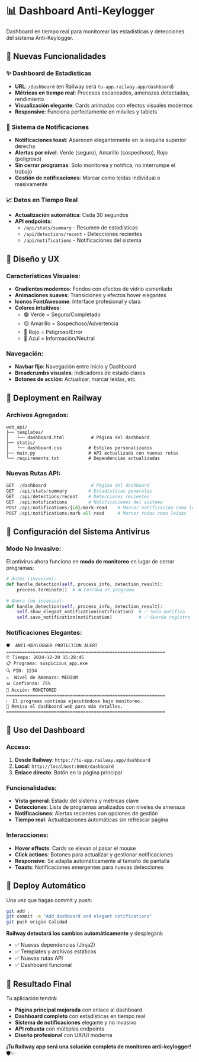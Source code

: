 # 📊 Dashboard Anti-Keylogger

Dashboard en tiempo real para monitorear las estadísticas y detecciones del sistema Anti-Keylogger.

## 🎯 Nuevas Funcionalidades

### ✨ **Dashboard de Estadísticas**
- **URL**: `/dashboard` (en Railway será `tu-app.railway.app/dashboard`)
- **Métricas en tiempo real**: Procesos escaneados, amenazas detectadas, rendimiento
- **Visualización elegante**: Cards animadas con efectos visuales modernos
- **Responsive**: Funciona perfectamente en móviles y tablets

### 🔔 **Sistema de Notificaciones**
- **Notificaciones toast**: Aparecen elegantemente en la esquina superior derecha
- **Alertas por nivel**: Verde (seguro), Amarillo (sospechoso), Rojo (peligroso)
- **Sin cerrar programas**: Solo monitorea y notifica, no interrumpe el trabajo
- **Gestión de notificaciones**: Marcar como leídas individual o masivamente

### 📈 **Datos en Tiempo Real**
- **Actualización automática**: Cada 30 segundos
- **API endpoints**:
  - `/api/stats/summary` - Resumen de estadísticas
  - `/api/detections/recent` - Detecciones recientes
  - `/api/notifications` - Notificaciones del sistema

## 🎨 **Diseño y UX**

### **Características Visuales:**
- **Gradientes modernos**: Fondos con efectos de vidrio esmerilado
- **Animaciones suaves**: Transiciones y efectos hover elegantes
- **Iconos FontAwesome**: Interface profesional y clara
- **Colores intuitivos**: 
  - 🟢 Verde = Seguro/Completado
  - 🟡 Amarillo = Sospechoso/Advertencia  
  - 🔴 Rojo = Peligroso/Error
  - 🔵 Azul = Información/Neutral

### **Navegación:**
- **Navbar fijo**: Navegación entre Inicio y Dashboard
- **Breadcrumbs visuales**: Indicadores de estado claros
- **Botones de acción**: Actualizar, marcar leídas, etc.

## 🚀 **Deployment en Railway**

### **Archivos Agregados:**
```
web_api/
├── templates/
│   └── dashboard.html          # Página del dashboard
├── static/
│   └── dashboard.css          # Estilos personalizados
├── main.py                    # API actualizada con nuevas rutas
└── requirements.txt           # Dependencias actualizadas
```

### **Nuevas Rutas API:**
```python
GET  /dashboard                 # Página del dashboard
GET  /api/stats/summary        # Estadísticas generales  
GET  /api/detections/recent    # Detecciones recientes
GET  /api/notifications        # Notificaciones del sistema
POST /api/notifications/{id}/mark-read    # Marcar notificación como leída
POST /api/notifications/mark-all-read     # Marcar todas como leídas
```

## 🔧 **Configuración del Sistema Antivirus**

### **Modo No Invasivo:**
El antivirus ahora funciona en **modo de monitoreo** en lugar de cerrar programas:

```python
# Antes (invasivo):
def handle_detection(self, process_info, detection_result):
    process.terminate()  # ❌ Cerraba el programa
    
# Ahora (no invasivo):  
def handle_detection(self, process_info, detection_result):
    self.show_elegant_notification(notification)  # ✅ Solo notifica
    self.save_notification(notification)          # ✅ Guarda registro
```

### **Notificaciones Elegantes:**
```
🛡️  ANTI-KEYLOGGER PROTECTION ALERT
============================================================
⏰ Tiempo: 2024-12-20 15:28:45
📋 Programa: suspicious_app.exe  
🔍 PID: 1234
⚠️  Nivel de Amenaza: MEDIUM
📊 Confianza: 75%
🔧 Acción: MONITORED
============================================================
ℹ️  El programa continúa ejecutándose bajo monitoreo.
📱 Revisa el dashboard web para más detalles.
============================================================
```

## 📱 **Uso del Dashboard**

### **Acceso:**
1. **Desde Railway**: `https://tu-app.railway.app/dashboard`
2. **Local**: `http://localhost:8000/dashboard`
3. **Enlace directo**: Botón en la página principal

### **Funcionalidades:**
- **Vista general**: Estado del sistema y métricas clave
- **Detecciones**: Lista de programas analizados con niveles de amenaza
- **Notificaciones**: Alertas recientes con opciones de gestión
- **Tiempo real**: Actualizaciones automáticas sin refrescar página

### **Interacciones:**
- **Hover effects**: Cards se elevan al pasar el mouse
- **Click actions**: Botones para actualizar y gestionar notificaciones
- **Responsive**: Se adapta automáticamente al tamaño de pantalla
- **Toasts**: Notificaciones emergentes para nuevas detecciones

## 🔄 **Deploy Automático**

Una vez que hagas commit y push:

```bash
git add .
git commit -m "Add dashboard and elegant notifications"
git push origin Calidad
```

**Railway detectará los cambios automáticamente** y desplegará:
- ✅ Nuevas dependencias (Jinja2)
- ✅ Templates y archivos estáticos  
- ✅ Nuevas rutas API
- ✅ Dashboard funcional

## 🎉 **Resultado Final**

Tu aplicación tendrá:
- **Página principal mejorada** con enlace al dashboard
- **Dashboard completo** con estadísticas en tiempo real
- **Sistema de notificaciones** elegante y no invasivo
- **API robusta** con múltiples endpoints
- **Diseño profesional** con UX/UI moderna

**¡Tu Railway app será una solución completa de monitoreo anti-keylogger!** 🛡️✨